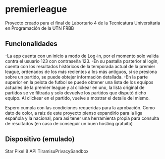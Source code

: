 # premierleague

Proyecto creado para el final de Labortario 4 de la Tecnicatura Universitaria en Programación de la UTN FRBB

## Funcionalidades

-La app cuenta con un inicio a modo de Log-in, por el momento solo valida contra el usuario 123 con contraseña 123.
-En su pastalla posterior al login, cuenta con los resultados históricos de la temporada actual de la premier league, ordenados de los más recientes a los más antiguos, si se presiona sobre un partido, se puede obtejer información detallada.
-En la parte superior en la pelota de futbol se puede obtener una lista de los equipos actuales de la premier league y al clickear en uno, la lista original de partidos se ve filtrada y solo devuelve los partidos que disputó dicho equipo. Al clickear en el partido, vuelve a mostrar el detalle del mismo.

Espero cumpla con las condiciones requeridas para la aprobación. 
Como dato de color, a raíz de este proyecto pienso expandirlo para la liga española y la nacional, para asi tener una herramienta propia para consulta de resultados (en caso de conseguir un buen hosting gratuito)

## Dispositivo (emulado)
Star Pixel 8 API TiramisuPrivacySandbox 

